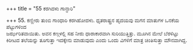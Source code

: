 +++
title = "55 ಕರಗಿದಳು ಗಾನ್ಧಾರಿ"

+++
55.  ಕಣ್ಣೀರು ತುಂಬಿ ಗಾಂಧಾರಿ ಕರಗಿಹೋದಳು.  ಧೃತರಾಷ್ಟ್ರನ ಹೃದಯವು ಮಗನ ಮಾತುಗಳ ಒನಕೆಯ ಪೆಟ್ಟುಗಳಿಂದ  
ಜರ್ಝರಿತವಾಯಿತು. ಅವನ ಕಣ್ಗಳಲ್ಲಿ ಸಹ ನೀರು ಧಾರಾಕಾರವಾಗಿ ಸುರಿಯುತ್ತಿತ್ತು. ಮೂಗಿನ ಮೇಲೆ ಬೆರಳಿಟ್ಟು ಕಿರೀಟದ ತಲೆಯನ್ನು ತೂಗುತ್ತಾ ಇದಕ್ಕೇನು ಮಾಡುವುದು ಎಂದು ಒಂದು ವಿಗಳಿಗೆ ಮಾತ್ರ ಚಿಂತಿಸುತ್ತಾ ಮೌನವಾಗಿದ್ದ.